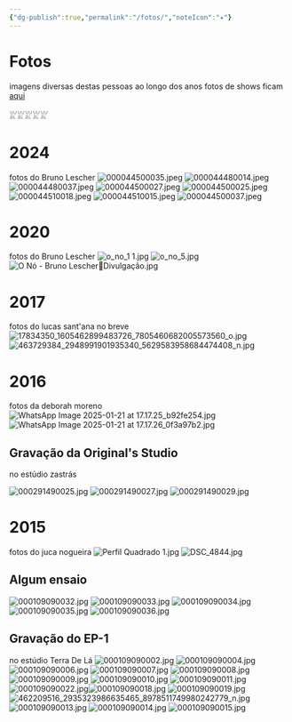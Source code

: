 ```yaml
---
{"dg-publish":true,"permalink":"/fotos/","noteIcon":"✦"}
---
```


# Fotos
imagens diversas destas pessoas ao longo dos anos
fotos de shows ficam [aqui]([[shows\|shows]])

𓁏𓁏𓁏𓁏𓁏
# 2024
fotos do Bruno Lescher
![000044500035.jpeg](/img/user/img/000044500035.jpeg)
![000044480014.jpeg](/img/user/img/000044480014.jpeg)
![000044480037.jpeg](/img/user/img/000044480037.jpeg)
![000044500027.jpeg](/img/user/img/000044500027.jpeg)
![000044500025.jpeg](/img/user/img/000044500025.jpeg)
![000044510018.jpeg](/img/user/img/000044510018.jpeg)
![000044510015.jpeg](/img/user/img/000044510015.jpeg)
![000044500037.jpeg](/img/user/img/000044500037.jpeg)
# 2020
fotos do Bruno Lescher
![o_no_1 1.jpg](/img/user/img/o_no_1%201.jpg)
![o_no_5.jpg](/img/user/img/o_no_5.jpg)
![O Nó - Bruno LescherDivulgação.jpg](/img/user/img/O%20N%C3%B3%20-%20Bruno%20Lescher%EF%80%A2Divulga%C3%A7%C3%A3o.jpg)
# 2017
fotos do lucas sant'ana no breve
![17834350_1605462899483726_7805460682005573560_o.jpg](/img/user/img/17834350_1605462899483726_7805460682005573560_o.jpg)
![463729384_2948991901935340_5629583958684474408_n.jpg](/img/user/img/463729384_2948991901935340_5629583958684474408_n.jpg)
# 2016
fotos da deborah moreno
![WhatsApp Image 2025-01-21 at 17.17.25_b92fe254.jpg](/img/user/img/WhatsApp%20Image%202025-01-21%20at%2017.17.25_b92fe254.jpg)![WhatsApp Image 2025-01-21 at 17.17.26_0f3a97b2.jpg](/img/user/img/WhatsApp%20Image%202025-01-21%20at%2017.17.26_0f3a97b2.jpg)
## Gravação da Original's Studio
no estúdio zastrás

![000291490025.jpg](/img/user/img/000291490025.jpg)
![000291490027.jpg](/img/user/img/000291490027.jpg)
![000291490029.jpg](/img/user/img/000291490029.jpg)


# 2015
fotos do juca nogueira
![Perfil Quadrado 1.jpg](/img/user/img/Perfil%20Quadrado%201.jpg)
![DSC_4844.jpg](/img/user/img/DSC_4844.jpg)

## Algum ensaio
![000109090032.jpg](/img/user/img/000109090032.jpg)
![000109090033.jpg](/img/user/img/000109090033.jpg)
![000109090034.jpg](/img/user/img/000109090034.jpg)
![000109090035.jpg](/img/user/img/000109090035.jpg)
![000109090036.jpg](/img/user/img/000109090036.jpg)
## Gravação do EP-1
no estúdio Terra De Lá
![000109090002.jpg](/img/user/img/000109090002.jpg)
![000109090004.jpg](/img/user/img/000109090004.jpg)
![000109090006.jpg](/img/user/img/000109090006.jpg)
![000109090007.jpg](/img/user/img/000109090007.jpg)
![000109090008.jpg](/img/user/img/000109090008.jpg)
![000109090009.jpg](/img/user/img/000109090009.jpg)
![000109090010.jpg](/img/user/img/000109090010.jpg)
![000109090011.jpg](/img/user/img/000109090011.jpg)![000109090022.jpg](/img/user/img/000109090022.jpg)![000109090018.jpg](/img/user/img/000109090018.jpg)
![000109090019.jpg](/img/user/img/000109090019.jpg)![462209516_2935323986635465_8978511749980242779_n.jpg](/img/user/img/462209516_2935323986635465_8978511749980242779_n.jpg)![000109090013.jpg](/img/user/img/000109090013.jpg)
![000109090014.jpg](/img/user/img/000109090014.jpg)
![000109090015.jpg](/img/user/img/000109090015.jpg)